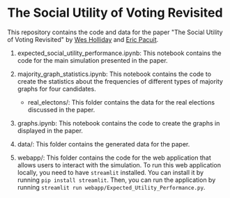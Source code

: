 # The Social Utility of Voting Revisited

This repository contains the code and data for the paper "The Social Utility of Voting Revisited" by [Wes Holliday]() and [Eric Pacuit](https://pacuit.org/). 


1. expected_social_utility_performance.ipynb: This notebook contains the code for the main simulation presented in the paper. 

2. majority_graph_statistics.ipynb: This notebook contains the code to create the statistics about the frequencies of different types of majority graphs for four candidates. 
    * real_electons/: This folder contains the data for the real elections discussed in the paper.

3. graphs.ipynb: This notebook contains the code to create the graphs in displayed in the paper.

4. data/: This folder contains the generated data for the paper.

5. webapp/: This folder contains the code for the web application that allows users to interact with the simulation.  To run this web application locally, you need to have ``streamlit`` installed.  You can install it by running ``pip install streamlit``.  Then, you can run the application by running ``streamlit run webapp/Expected_Utility_Performance.py``.